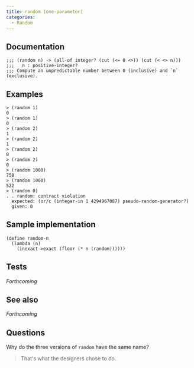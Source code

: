 ```yaml
---
title: random (one-parameter)
categories: 
  - Random
---
```

## Documentation

```
;;; (random n) -> (all-of integer? (cut (<= 0 <>)) (cut (< <> n)))
;;;   n : positive-integer?
;;; Compute an unpredictable number between 0 (inclusive) and `n` (exclusive).
```

## Examples

```
> (random 1)
0
> (random 1)
0
> (random 2)
1
> (random 2)
1
> (random 2)
0
> (random 2)
0
> (random 1000)
758
> (random 1000)
522
> (random 0)
. . random: contract violation
  expected: (or/c (integer-in 1 4294967087) pseudo-random-generator?)
  given: 0
```

## Sample implementation

```
(define random-n
  (lambda (n)
    (inexact->exact (floor (* n (random))))))
```

## Tests

_Forthcoming_

## See also

_Forthcoming_

## Questions

Why do the three versions of `random` have the same name?

> That's what the designers chose to do.
